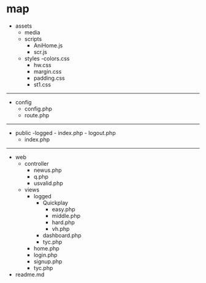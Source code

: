 # map
- assets
  - media
  - scripts
  	- AniHome.js
  	- scr.js
  - styles
  	-colors.css
  	- hw.css
  	- margin.css
  	- padding.css
  	- st1.css
---
- config
	- config.php
	- route.php
---
- public
	-logged
		- index.php
		- logout.php
	- index.php
---
- web
	- controller
		- newus.php
		- q.php
		- usvalid.php
	- views
		- logged
			- Quickplay
				- easy.php
				- middle.php
				- hard.php
				- vh.php
			- dashboard.php
			- tyc.php
		- home.php
		- login.php
		- signup.php
		- tyc.php
- readme.md
